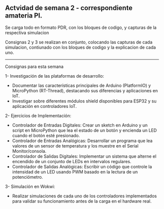 ## Actvidad de semana 2 - correspondiente amateria PI.

Se carga todo en formato PDR, con los bloques de codigo, y capturas de la respectiva simulacion

Consignas 2 y 3 se realizan en conjunto, colocando las capturas de cada simulacion, contiunado con los bloques de codigo y la explicacion de cada uno.

-----------------------------------

Consignas para esta semana

1- Investigación de las plataformas de desarrollo:
* Documentar las características principales de Arduino
(PlatformIO) y MicroPython (RT-Thread), destacando sus
diferencias y aplicaciones en IoT.
* Investigar sobre diferentes módulos shield disponibles para
ESP32 y su aplicación en controladores IoT.

2- Ejercicios de Implementación:
* Controlador de Entradas Digitales: Crear un sketch en
Arduino y un script en MicroPython que lea el estado de un
botón y encienda un LED cuando el botón esté presionado.
* Controlador de Entradas Analógicas: Desarrollar un
programa que lea valores de un sensor de temperatura y los
muestre en el Serial Monitor/consola.
* Controlador de Salidas Digitales: Implementar un sistema
que alterne el encendido de un conjunto de LEDs en
intervalos regulares.
* Controlador de Salidas Analógicas: Escribir un código
que controle la intensidad de un LED usando PWM basado
en la lectura de un potenciómetro.

3- Simulación en Wokwi:
* Realizar simulaciones de cada uno de los controladores
implementados para validar su funcionamiento antes de la
carga en el hardware real.